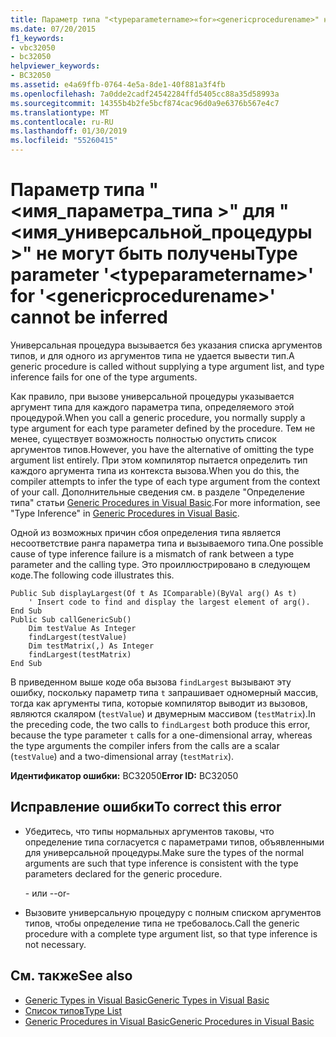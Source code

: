 ```yaml
---
title: Параметр типа "<typeparametername>«for»<genericprocedurename>" не могут быть получены
ms.date: 07/20/2015
f1_keywords:
- vbc32050
- bc32050
helpviewer_keywords:
- BC32050
ms.assetid: e4a69ffb-0764-4e5a-8de1-40f881a3f4fb
ms.openlocfilehash: 7a0dde2cadf24542284ffd5405cc88a35d58993a
ms.sourcegitcommit: 14355b4b2fe5bcf874cac96d0a9e6376b567e4c7
ms.translationtype: MT
ms.contentlocale: ru-RU
ms.lasthandoff: 01/30/2019
ms.locfileid: "55260415"
---
```

# <a name="type-parameter-typeparametername-for-genericprocedurename-cannot-be-inferred"></a><span data-ttu-id="b6bb8-102">Параметр типа "\<имя_параметра_типа >" для "\<имя_универсальной_процедуры >" не могут быть получены</span><span class="sxs-lookup"><span data-stu-id="b6bb8-102">Type parameter '\<typeparametername>' for '\<genericprocedurename>' cannot be inferred</span></span>
<span data-ttu-id="b6bb8-103">Универсальная процедура вызывается без указания списка аргументов типов, и для одного из аргументов типа не удается вывести тип.</span><span class="sxs-lookup"><span data-stu-id="b6bb8-103">A generic procedure is called without supplying a type argument list, and type inference fails for one of the type arguments.</span></span>  
  
 <span data-ttu-id="b6bb8-104">Как правило, при вызове универсальной процедуры указывается аргумент типа для каждого параметра типа, определяемого этой процедурой.</span><span class="sxs-lookup"><span data-stu-id="b6bb8-104">When you call a generic procedure, you normally supply a type argument for each type parameter defined by the procedure.</span></span> <span data-ttu-id="b6bb8-105">Тем не менее, существует возможность полностью опустить список аргументов типов.</span><span class="sxs-lookup"><span data-stu-id="b6bb8-105">However, you have the alternative of omitting the type argument list entirely.</span></span> <span data-ttu-id="b6bb8-106">При этом компилятор пытается определить тип каждого аргумента типа из контекста вызова.</span><span class="sxs-lookup"><span data-stu-id="b6bb8-106">When you do this, the compiler attempts to infer the type of each type argument from the context of your call.</span></span> <span data-ttu-id="b6bb8-107">Дополнительные сведения см. в разделе "Определение типа" статьи [Generic Procedures in Visual Basic](../../visual-basic/programming-guide/language-features/data-types/generic-procedures.md).</span><span class="sxs-lookup"><span data-stu-id="b6bb8-107">For more information, see "Type Inference" in [Generic Procedures in Visual Basic](../../visual-basic/programming-guide/language-features/data-types/generic-procedures.md).</span></span>  
  
 <span data-ttu-id="b6bb8-108">Одной из возможных причин сбоя определения типа является несоответствие ранга параметра типа и вызываемого типа.</span><span class="sxs-lookup"><span data-stu-id="b6bb8-108">One possible cause of type inference failure is a mismatch of rank between a type parameter and the calling type.</span></span> <span data-ttu-id="b6bb8-109">Это проиллюстрировано в следующем коде.</span><span class="sxs-lookup"><span data-stu-id="b6bb8-109">The following code illustrates this.</span></span>  
  
```  
Public Sub displayLargest(Of t As IComparable)(ByVal arg() As t)  
    ' Insert code to find and display the largest element of arg().  
End Sub  
Public Sub callGenericSub()  
    Dim testValue As Integer  
    findLargest(testValue)  
    Dim testMatrix(,) As Integer  
    findLargest(testMatrix)  
End Sub  
```  
  
 <span data-ttu-id="b6bb8-110">В приведенном выше коде оба вызова `findLargest` вызывают эту ошибку, поскольку параметр типа `t` запрашивает одномерный массив, тогда как аргументы типа, которые компилятор выводит из вызовов, являются скаляром (`testValue`) и двумерным массивом (`testMatrix`).</span><span class="sxs-lookup"><span data-stu-id="b6bb8-110">In the preceding code, the two calls to `findLargest` both produce this error, because the type parameter `t` calls for a one-dimensional array, whereas the type arguments the compiler infers from the calls are a scalar (`testValue`) and a two-dimensional array (`testMatrix`).</span></span>  
  
 <span data-ttu-id="b6bb8-111">**Идентификатор ошибки:** BC32050</span><span class="sxs-lookup"><span data-stu-id="b6bb8-111">**Error ID:** BC32050</span></span>  
  
## <a name="to-correct-this-error"></a><span data-ttu-id="b6bb8-112">Исправление ошибки</span><span class="sxs-lookup"><span data-stu-id="b6bb8-112">To correct this error</span></span>  
  
-   <span data-ttu-id="b6bb8-113">Убедитесь, что типы нормальных аргументов таковы, что определение типа согласуется с параметрами типов, объявленными для универсальной процедуры.</span><span class="sxs-lookup"><span data-stu-id="b6bb8-113">Make sure the types of the normal arguments are such that type inference is consistent with the type parameters declared for the generic procedure.</span></span>  
  
     <span data-ttu-id="b6bb8-114">- или -</span><span class="sxs-lookup"><span data-stu-id="b6bb8-114">-or-</span></span>  
  
-   <span data-ttu-id="b6bb8-115">Вызовите универсальную процедуру с полным списком аргументов типов, чтобы определение типа не требовалось.</span><span class="sxs-lookup"><span data-stu-id="b6bb8-115">Call the generic procedure with a complete type argument list, so that type inference is not necessary.</span></span>  
  
## <a name="see-also"></a><span data-ttu-id="b6bb8-116">См. также</span><span class="sxs-lookup"><span data-stu-id="b6bb8-116">See also</span></span>
- [<span data-ttu-id="b6bb8-117">Generic Types in Visual Basic</span><span class="sxs-lookup"><span data-stu-id="b6bb8-117">Generic Types in Visual Basic</span></span>](../../visual-basic/programming-guide/language-features/data-types/generic-types.md)
- [<span data-ttu-id="b6bb8-118">Список типов</span><span class="sxs-lookup"><span data-stu-id="b6bb8-118">Type List</span></span>](../../visual-basic/language-reference/statements/type-list.md)
- [<span data-ttu-id="b6bb8-119">Generic Procedures in Visual Basic</span><span class="sxs-lookup"><span data-stu-id="b6bb8-119">Generic Procedures in Visual Basic</span></span>](../../visual-basic/programming-guide/language-features/data-types/generic-procedures.md)
